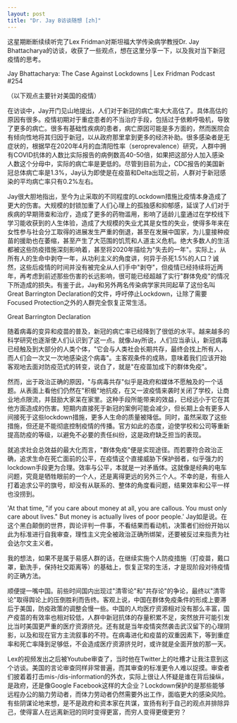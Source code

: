 ```yaml
---
layout: post
title: "Dr. Jay B访谈随想 [zh]"
---
```


这星期断断续续听完了Lex Fridman对斯坦福大学传染病学教授Dr. Jay Bhattacharya的访谈，收获了一些观点，想在这里分享一下，以及我对当下新冠疫情的思考。

Jay Bhattacharya: The Case Against Lockdowns | Lex Fridman Podcast #254

（以下观点主要针对美国的疫情）

在访谈中，Jay开门见山地提出，人们对于新冠的病亡率大大高估了。具体高估的原因有很多。疫情初期对于重症患者的不当治疗手段，包括过于依赖呼吸机，导致了更多的病亡。很多有基础性疾病的患者，病亡原因可能是多方面的，然而医院会有倾向性地将其归因于新冠，以从政府那里拿到更多的经济补助。很多感染者是无症状的，根据早在2020年4月的血清阳性率（seroprevalence）研究，人群中拥有COVID抗体的人数比实际报告的病例数高40-50倍，如果把这部分人加入感染人数这个分母中，实际的病亡率是更低的。尽管到目前为止，CDC报告的美国新冠总体病亡率是1.3%，Jay认为即使是在疫苗和Delta出现之前，人群对于新冠感染的平均病亡率只有0.2%左右。

Jay很大胆地指出，至今为止采取的不同程度的Lockdown措施比疫情本身造成了更大的伤害。大规模的封锁加重了人们心理上的孤独感和抑郁感，延误了人们对于疾病的早期筛查和治疗，造成了更多的药物滥用，影响了适龄儿童通过在学校线下学习能收获到的人生体验，造成了大规模的失业尤其是女性的失业，使得多年来在女性参与社会分工取得的进展发生严重的倒退，甚至在发展中国家，为儿童接种疫苗的援助也在萎缩，甚至产生了大范围的饥荒和人道主义危机。绝大多数人的生活都被这些防疫措施深刻影响着，甚至将2020年描绘为"失去的一年"。实际上，从所有人的生命中剥夺一年，从功利主义的角度讲，何异于杀死1.5%的人口？诚然，这些后疫情的时间并没有被完全从人们手中"剥夺"，但疫情已经持续将近两年，再考虑到前述那些伤害的长远影响，很可能已经超越了实行"群体免疫"的情况下所造成的损失。有鉴于此，Jay和另外两名传染病学家共同起草了这份名叫Great Barrington Declaration的文件，呼吁停止Lockdown，让除了需要Focused Protection之外的人群完全恢复正常生活。

Great Barrington Declaration

随着病毒的变异和疫苗的普及，新冠的病亡率已经降到了很低的水平。越来越多的科学研究也逐渐使人们认识到了这一点。就像Jay所说，人们应当承认，新冠病毒已经触及到大部分的人类个体，"它会与人类社会长期共存，最终会找上所有人，而人们会一次又一次地感染这个病毒"。主客观条件的成熟，意味着我们应该开始客观地去面对防疫范式的转变，说白了，就是"在疫苗加成下的群体免疫"。

然而，出于政治正确的原因，"与病毒共存"似乎是政府和媒体不愿触及的一个话题。从表面上看他们仍然在"积极"地抗疫，在又一波疫情来袭时关闭了学校，让商业地点限流，并鼓励大家呆在家里。这种手段所能带来的效益，已经远小于它在其他方面造成的伤害。短期内直接死于新冠的案例可能会减少，但长期上会有更多人间接死于这些lockdown措施，更多人生命的质量被降低。同时，虽然采取了这些措施，但还是不能彻底控制疫情的传播。官方如此的态度，迫使学校和公司等重新提高防疫的等级，以避免不必要的责任纠纷，这是政府缺乏担当的表现。

就追求社会总效益的最大化而言，"群体免疫"便是实现途径。而若要符合政治正确，追求生命在死亡面前的公平，在疫情这个直接威胁下保护弱者，似乎强力的lockdown手段更为合理。效率与公平，本就是一对矛盾体。这就像是经典的电车问题，究竟是牺牲眼前的一个人，还是离得更远的另外三个人。不幸的是，有些人打着追求公平的旗号，却没有从联系的、整体的角度看问题，结果效率和公平一样也没捞到。

'At that time, "if you care about money at all, you are callous. You must only care about lives." But money is actually lives of poor people.' Jay如是说。在这个黑白颠倒的世界，舆论评判一件事，不看结果而看动机，决策者们纷纷开始以此为标准进行自我审查，理性主义完全被政治正确所绑架，还要被反过来指责为社会达尔文主义者。

我的想法，如果不是属于易感人群的话，在继续实施个人防疫措施（打疫苗，戴口罩，勤洗手，保持社交距离等）的基础上，恢复正常的生活，才是现阶段对待疫情的正确方法。

顺便提一嘴中国。前些时间国内出现过"清零论"和"共存论"的争论，最终以"清零论"取得舆论上的压倒胜利而告终。客观上说，中国在群体免疫条件的形成上要滞后于美国，防疫政策的调整会慢一些。中国的人均医疗资源相对没有那么丰富，国产疫苗的有效率也相对较低，人群中新冠抗体的存量积累不足，突然放开可能引发比当时美国更严重的医疗资源挤兑。还有就是当年疫情突然袭击武汉留下的心理阴影，以及和现在官方主流叙事的不符。在病毒进化和疫苗的双重因素下，等到重症率和死亡率降到足够低，不会造成医疗资源挤兑时，或许就是全面开放的那一天。

Lex的视频发出之后被Youtube审查了，当时他在Twitter上的吐槽才让我注意到这个访谈。美国的言论审查同样非常普遍，而其审查的标准更令人难以捉摸。审查者们披着着打击mis-/dis-information的外衣，实际上很让人怀疑是谁在背后操纵，是政府，还是像Google Facebook这样的大企业？Lockdown保护的是那些能够远程办公的脑力劳动者，而体力劳动者仍然需要外出工作，面临更大的感染风险。有些阴谋论地来想，是不是政府和资本家在共谋，宣扬有利于自己的观点并排除异己，使得富人在远离新冠的同时变得更富，而穷人变得更傻更穷？

